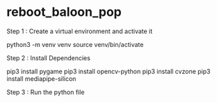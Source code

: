 # reboot_baloon_pop
Step 1 : Create a virtual environment and activate it

python3 -m venv venv
source venv/bin/activate 



Step 2 : Install Dependencies
  
pip3 install pygame
pip3 install opencv-python
pip3 install cvzone
pip3 install mediapipe-silicon

Step 3 : Run the python file
